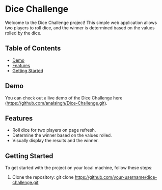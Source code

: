 # Dice Challenge

Welcome to the Dice Challenge project! This simple web application allows two players to roll dice, and the winner is determined based on the values rolled by the dice.

## Table of Contents
- [Demo](#demo)
- [Features](#features)
- [Getting Started](#getting-started)


## Demo

You can check out a live demo of the Dice Challenge here [(https://github.com/analsingh/Dice-Challenge.git)](#).

## Features

- Roll dice for two players on page refresh.
- Determine the winner based on the values rolled.
- Visually display the results and the winner.

## Getting Started

To get started with the project on your local machine, follow these steps:

1. Clone the repository:
   git clone https://github.com/your-username/dice-challenge.git
